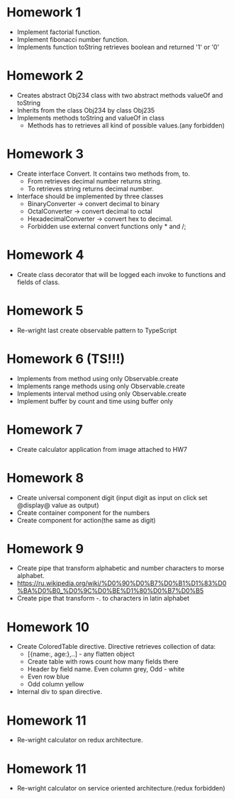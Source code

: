 # Homework 1
- Implement factorial function.
- Implement fibonacci number function.
- Implements function toString retrieves boolean and returned '1' or '0'

# Homework 2
- Creates abstract Obj234 class with two abstract methods valueOf and toString
- Inherits from the class Obj234 by class Obj235
- Implements methods toString and valueOf in class
    - Methods has to retrieves all kind of possible values.(any forbidden)

# Homework 3
- Create interface Convert. It contains two methods from, to.
    - From retrieves decimal number returns string.
    - To retrieves string returns decimal number.
- Interface should be implemented by three classes
    - BinaryConverter -> convert decimal to binary
    - OctalConverter -> convert decimal to octal
    - HexadecimalConverter -> convert hex to decimal.
    - Forbidden use external convert functions only * and /;
# Homework 4
- Create class decorator that will be logged each invoke to functions and fields of class.

# Homework 5
- Re-wright last create observable pattern to TypeScript 

# Homework 6 (TS!!!)
- Implements from method using only Observable.create
- Implements range methods using only Observable.create
- Implements interval method using only Observable.create
- Implement buffer by count and time using buffer only

# Homework 7
- Create calculator application from image attached to HW7

# Homework 8
- Create universal component digit (input digit as input on click set @display@ value as output)
- Create container component for the numbers
- Create component for action(the same as digit)

# Homework 9
- Create pipe that transform alphabetic and number characters to morse alphabet.
- https://ru.wikipedia.org/wiki/%D0%90%D0%B7%D0%B1%D1%83%D0%BA%D0%B0_%D0%9C%D0%BE%D1%80%D0%B7%D0%B5
- Create pipe that transform -. to characters in latin alphabet

# Homework 10
- Create ColoredTable directive. Directive retrieves collection of data:
    - [{name:, age:},..] - any flatten object
    - Create table with rows count how many fields there
    - Header by field name. Even column grey, Odd - white
    - Even row blue
    - Odd column yellow
- Internal div to span directive.

# Homework 11
- Re-wright calculator on redux architecture.

# Homework 11
- Re-wright calculator on service oriented architecture.(redux forbidden)